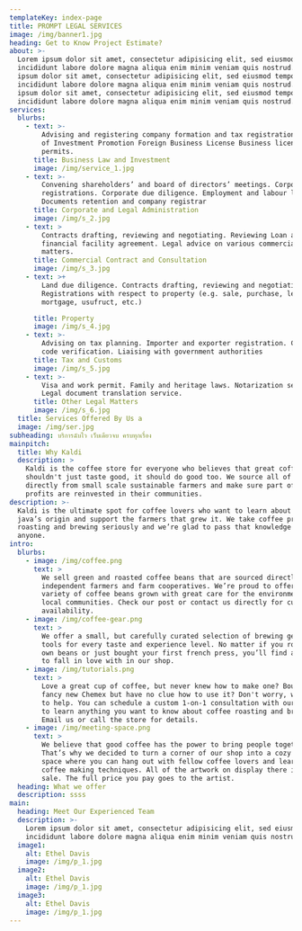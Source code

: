 ```yaml
---
templateKey: index-page
title: PROMPT LEGAL SERVICES
image: /img/banner1.jpg
heading: Get to Know Project Estimate?
about: >-
  Lorem ipsum dolor sit amet, consectetur adipisicing elit, sed eiusmod tempor
  incididunt labore dolore magna aliqua enim minim veniam quis nostrud. Lorem
  ipsum dolor sit amet, consectetur adipisicing elit, sed eiusmod tempor
  incididunt labore dolore magna aliqua enim minim veniam quis nostrud. Lorem
  ipsum dolor sit amet, consectetur adipisicing elit, sed eiusmod tempor
  incididunt labore dolore magna aliqua enim minim veniam quis nostrud.
services:
  blurbs:
    - text: >-
        Advising and registering company formation and tax registrations. Board
        of Investment Promotion Foreign Business License Business licenses and
        permits.
      title: Business Law and Investment
      image: /img/service_1.jpg
    - text: >-
        Convening shareholders’ and board of directors’ meetings. Corporate
        registrations. Corporate due diligence. Employment and labour law.
        Documents retention and company registrar
      title: Corporate and Legal Administration
      image: /img/s_2.jpg
    - text: >
        Contracts drafting, reviewing and negotiating. Reviewing Loan and other
        financial facility agreement. Legal advice on various commercial
        matters.
      title: Commercial Contract and Consultation
      image: /img/s_3.jpg
    - text: >+
        Land due diligence. Contracts drafting, reviewing and negotiating.
        Registrations with respect to property (e.g. sale, purchase, lease,
        mortgage, usufruct, etc.)

      title: Property
      image: /img/s_4.jpg
    - text: >-
        Advising on tax planning. Importer and exporter registration. Customs HS
        code verification. Liaising with government authorities
      title: Tax and Customs
      image: /img/s_5.jpg
    - text: >-
        Visa and work permit. Family and heritage laws. Notarization services.
        Legal document translation service.
      title: Other Legal Matters
      image: /img/s_6.jpg
  title: Services Offered By Us a
  image: /img/ser.jpg
subheading: บริการฉับไว เว็บเดียวจบ ครบทุกเรื่อง
mainpitch:
  title: Why Kaldi
  description: >
    Kaldi is the coffee store for everyone who believes that great coffee
    shouldn't just taste good, it should do good too. We source all of our beans
    directly from small scale sustainable farmers and make sure part of the
    profits are reinvested in their communities.
description: >-
  Kaldi is the ultimate spot for coffee lovers who want to learn about their
  java’s origin and support the farmers that grew it. We take coffee production,
  roasting and brewing seriously and we’re glad to pass that knowledge to
  anyone.
intro:
  blurbs:
    - image: /img/coffee.png
      text: >
        We sell green and roasted coffee beans that are sourced directly from
        independent farmers and farm cooperatives. We’re proud to offer a
        variety of coffee beans grown with great care for the environment and
        local communities. Check our post or contact us directly for current
        availability.
    - image: /img/coffee-gear.png
      text: >
        We offer a small, but carefully curated selection of brewing gear and
        tools for every taste and experience level. No matter if you roast your
        own beans or just bought your first french press, you’ll find a gadget
        to fall in love with in our shop.
    - image: /img/tutorials.png
      text: >
        Love a great cup of coffee, but never knew how to make one? Bought a
        fancy new Chemex but have no clue how to use it? Don't worry, we’re here
        to help. You can schedule a custom 1-on-1 consultation with our baristas
        to learn anything you want to know about coffee roasting and brewing.
        Email us or call the store for details.
    - image: /img/meeting-space.png
      text: >
        We believe that good coffee has the power to bring people together.
        That’s why we decided to turn a corner of our shop into a cozy meeting
        space where you can hang out with fellow coffee lovers and learn about
        coffee making techniques. All of the artwork on display there is for
        sale. The full price you pay goes to the artist.
  heading: What we offer
  description: ssss
main:
  heading: Meet Our Experienced Team
  description: >-
    Lorem ipsum dolor sit amet, consectetur adipisicing elit, sed eiusmod tempor
    incididunt labore dolore magna aliqua enim minim veniam quis nostrud.
  image1:
    alt: Ethel Davis
    image: /img/p_1.jpg
  image2:
    alt: Ethel Davis
    image: /img/p_1.jpg
  image3:
    alt: Ethel Davis
    image: /img/p_1.jpg
---
```


